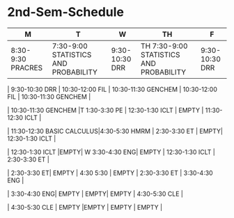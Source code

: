 # 2nd-Sem-Schedule
| M | T  | W | TH  | F |
|---------------|------------------|---------------------------------|------------------|------------------|
| 8:30-9:30 PRACRES  | 7:30-9:00 STATISTICS AND PROBABILITY  |  9:30-10:30 DRR |TH 7:30-9:00 STATISTICS AND PROBABILITY |  9:30-10:30 DRR  |

| 9:30-10:30 DRR  |  10:30-12:00 FIL  |  10:30-11:30 GENCHEM | 10:30-12:00 FIL |  10:30-11:30 GENCHEM |

| 10:30-11:30 GENCHEM |T 1:30-3:30 PE  | 12:30-1:30 ICLT  | EMPTY  |  11:30-12:30 ICLT  |

| 11:30-12:30 BASIC CALCULUS|4:30-5:30 HMRM |  2:30-3:30 ET | EMPTY| 12:30-1:30 ICLT |

| 12:30-1:30 ICLT |EMPTY| W 3:30-4:30 ENG| EMPTY | 12:30-1:30 ICLT | 2:30-3:30 ET |

| 2:30-3:30 ET| EMPTY |  4:30 5:30 | EMPTY | 2:30-3:30 ET | 3:30-4:30 ENG |

| 3:30-4:30 ENG| EMPTY | EMPTY| EMPTY | 4:30-5:30 CLE | 

| 4:30-5:30 CLE | EMPTY |EMPTY | EMPTY | EMPTY |
